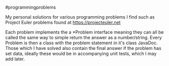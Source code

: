 #programmingproblems

My personal solutions for various programming problems I find such as Project Euler problems found at https://projecteuler.net

Each problem implements the a *Problem interface meaning they can all be called the same way to simple return the answer as a number/string.
Every Problem is then a class with the problem statement in it's class JavaDoc.  Those which I have solved also contain the final answer if the problem has set data, ideally these would be in accompanying unit tests, which I may add later.